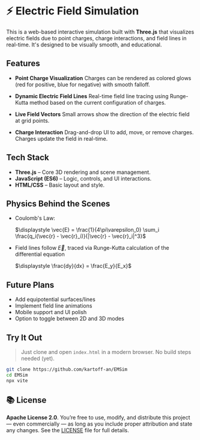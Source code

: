 # ⚡ Electric Field Simulation

This is a web-based interactive simulation built with **Three.js** that visualizes electric fields due to point charges, charge interactions, and field lines in real-time. It's designed to be visually smooth, and educational.

## Features

* **Point Charge Visualization**
  Charges can be rendered as colored glows (red for positive, blue for negative) with smooth falloff.

*  **Dynamic Electric Field Lines**
  Real-time field line tracing using Runge-Kutta method based on the current configuration of charges.

*  **Live Field Vectors**
  Small arrows show the direction of the electric field at grid points.

*  **Charge Interaction**
  Drag-and-drop UI to add, move, or remove charges. Charges update the field in real-time.

##  Tech Stack

* **Three.js** – Core 3D rendering and scene management.
* **JavaScript (ES6)** – Logic, controls, and UI interactions.
* **HTML/CSS** – Basic layout and style.

##  Physics Behind the Scenes

* Coulomb's Law:
  
  $\displaystyle \vec{E} = \frac{1}{4\pi\varepsilon_0} \sum_i \frac{q_i(\vec{r} - \vec{r}_i)}{|\vec{r} - \vec{r}_i|^3}$

* Field lines follow $\vec{E}$, traced via Runge-Kutta calculation of the differential equation
  
  $\displaystyle \frac{dy}{dx} = \frac{E_y}{E_x}$

##  Future Plans

* Add equipotential surfaces/lines
* Implement field line animations
* Mobile support and UI polish
* Option to toggle between 2D and 3D modes

##  Try It Out

> Just clone and open `index.html` in a modern browser. No build steps needed (yet).

```bash
git clone https://github.com/kartoff-an/EMSim
cd EMSim
npx vite
```

## 📚 License

**Apache License 2.0**. You’re free to use, modify, and distribute this project — even commercially — as long as you include proper attribution and state any changes. See the [LICENSE](./LICENSE) file for full details.

